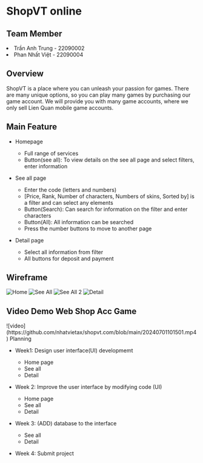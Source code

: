 <h1>ShopVT online</h1> 

<h2>Team Member</h2>
<li>Trần Anh Trung - 22090002</li>
<li>Phan Nhất Việt - 22090004</li>

<h2>Overview</h2>
ShopVT is a place where you can unleash your passion for games. There are many unique options, so you can play many games by purchasing our game account. We will provide you with many game accounts, where we only sell Lien Quan mobile game accounts.

<h2>Main Feature</h2>
  <ul>
    <li>Homepage</li>
    <ul>
      <li>Full range of services</li> 
      <li>Button(see all): To view details on the see all page and select filters, enter information</li>
    </ul>
  </ul>
  
<ul>
  <li>See all page</li>
  <ul>
    <li>Enter the code (letters and numbers)</li>
    <li>[Price, Rank, Number of characters, Numbers of skins, Sorted by] is a filter and can select any elements</li>
    <li>Button(Search): Can search for information on the filter and enter characters</li>
    <li>Button(All): All information can be searched</li>
    <li>Press the number buttons to move to another page</li>
  </ul>
</ul>

<ul>
  <li>Detail page</li>
  <ul>
    <li>Select all information from filter</li>
    <li>All buttons for deposit and payment</li>
  </ul>
</ul>

<h2>Wireframe</h2>

![Home](https://github.com/nhatvietax/shopvt.com/assets/163091302/7126009e-cf99-42aa-9eae-db8bf4717c3e)
![See All](https://github.com/nhatvietax/shopvt.com/assets/163091302/abc6247d-bf4e-473b-83db-f8d836436c6d)
![See All 2](https://github.com/nhatvietax/shopvt.com/assets/163091302/f1914a80-fcc9-4098-b936-9122328153ea)
![Detail](https://github.com/nhatvietax/shopvt.com/assets/163091302/a2d46f8e-168f-4327-a44f-e1406067c8e0)
<h2> Video Demo Web Shop Acc Game </h2> 
![video](https://github.com/nhatvietax/shopvt.com/blob/main/20240701101501.mp4)
<h32>Planning</h3>
<ul>
  <li>Week1: Design user interface(UI) developmemt</li>
  <ul>
    <li>Home page</li>
    <li>See all</li>
    <li>Detail</li>
  </ul>
</ul>
<uL>
  <li>Week 2: Improve the user interface by modifying code (UI)</li>
  <ul>
    <li>Home page</li>
    <li>See all</li>
    <li>Detail</li>
  </ul>
</uL>
<ul>
  <li>Week 3: (ADD) database to the interface</li>
  <ul>
    <li>See all</li>
    <li>Detail</li>
  </ul>
</ul>
<ul>
  <li>Week 4: Submit project</li>
</ul>
